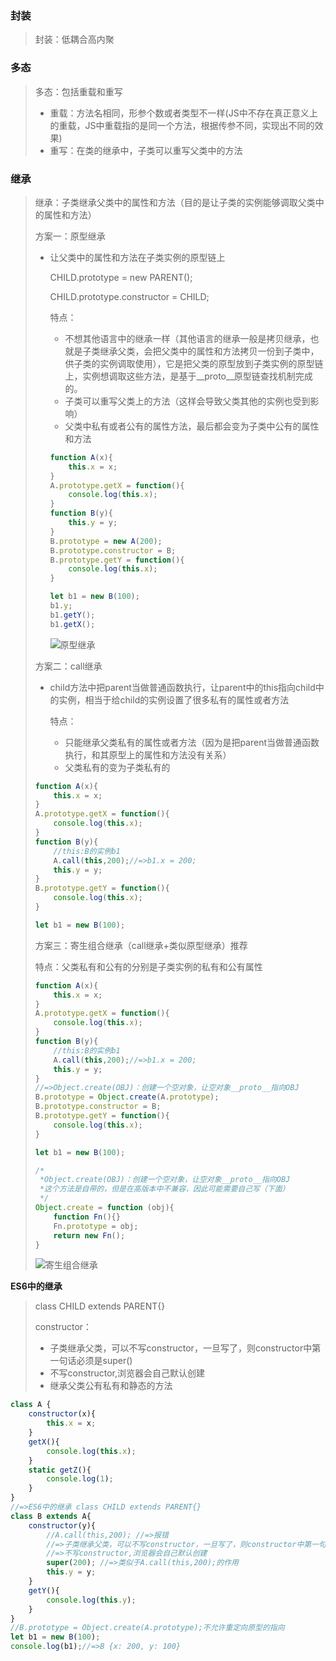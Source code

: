 ### 封装

> 封装：低耦合高内聚

### 多态

> 多态：包括重载和重写
>
> - 重载：方法名相同，形参个数或者类型不一样(JS中不存在真正意义上的重载，JS中重载指的是同一个方法，根据传参不同，实现出不同的效果)
> - 重写：在类的继承中，子类可以重写父类中的方法

### 继承

> 继承：子类继承父类中的属性和方法（目的是让子类的实例能够调取父类中的属性和方法）
>
> 方案一：原型继承
>
> - 让父类中的属性和方法在子类实例的原型链上
>
>   CHILD.prototype = new PARENT();
>
>   CHILD.prototype.constructor = CHILD;
>
>   特点：
>
>   - 不想其他语言中的继承一样（其他语言的继承一般是拷贝继承，也就是子类继承父类，会把父类中的属性和方法拷贝一份到子类中，供子类的实例调取使用），它是把父类的原型放到子类实例的原型链上，实例想调取这些方法，是基于\_\_proto\_\_原型链查找机制完成的。
>   - 子类可以重写父类上的方法（这样会导致父类其他的实例也受到影响）
>   - 父类中私有或者公有的属性方法，最后都会变为子类中公有的属性和方法
>
>   ```js
>   function A(x){
>       this.x = x;
>   }
>   A.prototype.getX = function(){
>       console.log(this.x);
>   }
>   function B(y){
>       this.y = y;
>   }
>   B.prototype = new A(200);
>   B.prototype.constructor = B;
>   B.prototype.getY = function(){
>       console.log(this.x);
>   }
>   
>   let b1 = new B(100);
>   b1.y;
>   b1.getY();
>   b1.getX();
>   ```
>
>   ![原型继承](D:\js学习\js高级\img\原型继承.png)
>
> 方案二：call继承
>
> - child方法中把parent当做普通函数执行，让parent中的this指向child中的实例，相当于给child的实例设置了很多私有的属性或者方法
>
>   特点：
>
>   - 只能继承父类私有的属性或者方法（因为是把parent当做普通函数执行，和其原型上的属性和方法没有关系）
>   - 父类私有的变为子类私有的
>
> ```js
> function A(x){
>     this.x = x;
> }
> A.prototype.getX = function(){
>     console.log(this.x);
> }
> function B(y){
>     //this:B的实例b1
>     A.call(this,200);//=>b1.x = 200;
>     this.y = y;
> }
> B.prototype.getY = function(){
>     console.log(this.x);
> }
> 
> let b1 = new B(100);
> ```
>
> 方案三：寄生组合继承（call继承+类似原型继承）推荐
>
> 特点：父类私有和公有的分别是子类实例的私有和公有属性
>
> ```js
> function A(x){
>     this.x = x;
> }
> A.prototype.getX = function(){
>     console.log(this.x);
> }
> function B(y){
>     //this:B的实例b1
>     A.call(this,200);//=>b1.x = 200;
>     this.y = y;
> }
> //=>Object.create(OBJ)：创建一个空对象，让空对象__proto__指向OBJ
> B.prototype = Object.create(A.prototype);
> B.prototype.constructor = B;
> B.prototype.getY = function(){
>     console.log(this.x);
> }
> 
> let b1 = new B(100);
> 
> /*
>  *Object.create(OBJ)：创建一个空对象，让空对象__proto__指向OBJ
>  *这个方法是自带的，但是在高版本中不兼容，因此可能需要自己写（下面）
>  */
> Object.create = function (obj){
>     function Fn(){}
>     Fn.prototype = obj;
>     return new Fn();
> }
> ```
>
> ![寄生组合继承](D:\js学习\js高级\img\寄生组合继承.png)

**ES6中的继承**

> class CHILD extends PARENT{}
>
> constructor：
>
> - 子类继承父类，可以不写constructor，一旦写了，则constructor中第一句话必须是super()
> - 不写constructor,浏览器会自己默认创建
> - 继承父类公有私有和静态的方法

```js
class A {
	constructor(x){
        this.x = x;
    }
    getX(){
        console.log(this.x);
    }
    static getZ(){
        console.log(1);
    }
}
//=>ES6中的继承 class CHILD extends PARENT{}
class B extends A{
    constructor(y){
        //A.call(this,200); //=>报错
        //=>子类继承父类，可以不写constructor，一旦写了，则constructor中第一句话必须是super()
        //=>不写constructor,浏览器会自己默认创建
        super(200); //=>类似于A.call(this,200);的作用 
        this.y = y;
    }
    getY(){
        console.log(this.y);
    }
}
//B.prototype = Object.create(A.prototype);不允许重定向原型的指向
let b1 = new B(100);
console.log(b1);//=>B {x: 200, y: 100}
```

